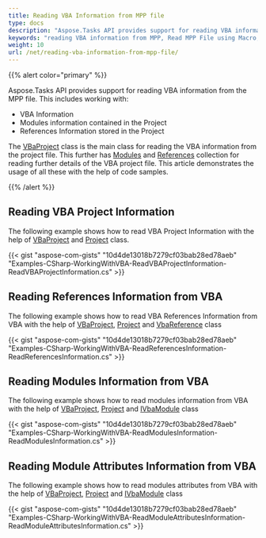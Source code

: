 ```yaml
---
title: Reading VBA Information from MPP file
type: docs
description: "Aspose.Tasks API provides support for reading VBA information from the MPP file"
keywords: "reading VBA information from MPP, Read MPP File using Macro, Read Modules Information from VBA, Read References Information from VBA, Read VBA Project Information, Asppose.Tasks, C#"
weight: 10
url: /net/reading-vba-information-from-mpp-file/
---
```


{{% alert color="primary" %}} 

Aspose.Tasks API provides support for reading VBA information from the MPP file. This includes working with:

- VBA Information
- Modules information contained in the Project
- References Information stored in the Project

The [VBaProject](https://apireference.aspose.com/tasks/net/aspose.tasks/vbaproject) class is the main class for reading the VBA information from the project file. This further has [Modules](https://apireference.aspose.com/tasks/net/aspose.tasks/vbaproject/properties/modules) and [References](https://apireference.aspose.com/tasks/net/aspose.tasks/vbaproject/properties/references) collection for reading further details of the VBA project file. This article demonstrates the usage of all these with the help of code samples.

{{% /alert %}} 
## **Reading VBA Project Information**
The following example shows how to read VBA Project Information with the help of [VBaProject](https://apireference.aspose.com/tasks/net/aspose.tasks/vbaproject) and [Project](https://apireference.aspose.com/tasks/net/aspose.tasks/project) class.

{{< gist "aspose-com-gists" "10d4de13018b7279cf03bab28ed78aeb" "Examples-CSharp-WorkingWithVBA-ReadVBAProjectInformation-ReadVBAProjectInformation.cs" >}}
## **Reading References Information from VBA**
The following example shows how to read VBA References Information from VBA with the help of [VBaProject](https://apireference.aspose.com/tasks/net/aspose.tasks/vbaproject), [Project](https://apireference.aspose.com/tasks/net/aspose.tasks/project) and [VbaReference](https://apireference.aspose.com/tasks/net/aspose.tasks/vbareference) class

{{< gist "aspose-com-gists" "10d4de13018b7279cf03bab28ed78aeb" "Examples-CSharp-WorkingWithVBA-ReadReferencesInformation-ReadReferencesInformation.cs" >}}
## **Reading Modules Information from VBA**
The following example shows how to read modules information from VBA with the help of [VBaProject](https://apireference.aspose.com/tasks/net/aspose.tasks/vbaproject), [Project](https://apireference.aspose.com/tasks/net/aspose.tasks/project) and [IVbaModule](https://apireference.aspose.com/tasks/net/aspose.tasks/vbamodule) class

{{< gist "aspose-com-gists" "10d4de13018b7279cf03bab28ed78aeb" "Examples-CSharp-WorkingWithVBA-ReadModulesInformation-ReadModulesInformation.cs" >}}
## **Reading Module Attributes Information from VBA**
The following example shows how to read modules attributes from VBA with the help of [VBaProject](https://apireference.aspose.com/tasks/net/aspose.tasks/vbaproject), [Project](https://apireference.aspose.com/tasks/net/aspose.tasks/project) and [IVbaModule](https://apireference.aspose.com/tasks/net/aspose.tasks/vbamodule) class

{{< gist "aspose-com-gists" "10d4de13018b7279cf03bab28ed78aeb" "Examples-CSharp-WorkingWithVBA-ReadModuleAttributesInformation-ReadModuleAttributesInformation.cs" >}}
